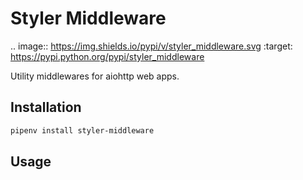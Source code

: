 # Styler Middleware

.. image:: https://img.shields.io/pypi/v/styler_middleware.svg
        :target: https://pypi.python.org/pypi/styler_middleware

Utility middlewares for aiohttp web apps.

## Installation

```bash
pipenv install styler-middleware
```

## Usage


